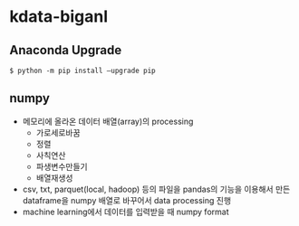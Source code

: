# kdata-biganl

## Anaconda Upgrade
```
$ python -m pip install –upgrade pip
```



## numpy
- 메모리에 올라온 데이터 배열(array)의 processing
    - 가로세로바꿈
    - 정렬
    - 사칙연산
    - 파생변수만들기
    - 배열재생성
- csv, txt, parquet(local, hadoop) 등의 파일을 pandas의 기능을 이용해서 만든 dataframe을 numpy 배열로 바꾸어서 data processing 진행
- machine learning에서 데이터를 입력받을 때 numpy format

